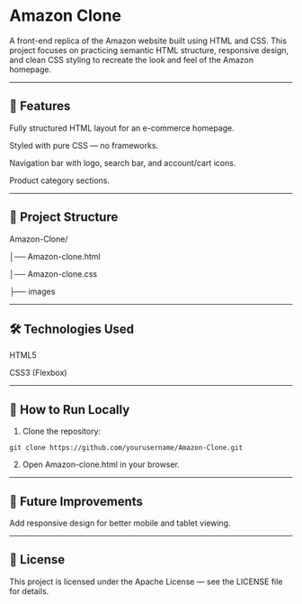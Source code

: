 # Amazon Clone
A front-end replica of the Amazon website built using HTML and CSS. This project focuses on practicing semantic HTML structure, responsive design, and clean CSS styling to recreate the look and feel of the Amazon homepage.

---

## 📌 Features

Fully structured HTML layout for an e-commerce homepage.

Styled with pure CSS — no frameworks.

Navigation bar with logo, search bar, and account/cart icons.

Product category sections.

---

## 📂 Project Structure

Amazon-Clone/

│── Amazon-clone.html

│── Amazon-clone.css

├── images

---

## 🛠️ Technologies Used

HTML5

CSS3 (Flexbox)

---

## 🚀 How to Run Locally
1. Clone the repository:

`git clone https://github.com/yourusername/Amazon-Clone.git`

2. Open Amazon-clone.html in your browser.

---

## 📌 Future Improvements

Add responsive design for better mobile and tablet viewing.

---

## 📜 License

This project is licensed under the Apache License — see the LICENSE file for details.


